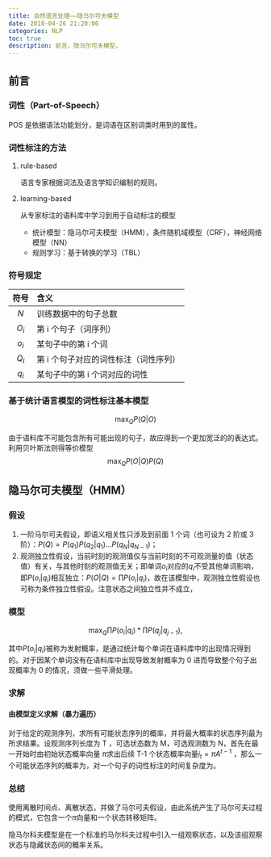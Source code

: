 ```yaml
---
title: 自然语言处理——隐马尔可夫模型
date: 2018-04-26 21:20:06
categories: NLP
toc: true
description: 前言，隐马尔可夫模型，
---
```


## 前言

### 词性（Part-of-Speech）

POS 是依据语法功能划分，是词语在区别词类时用到的属性。

### 词性标注的方法

1. rule-based

   语言专家根据词法及语言学知识编制的规则。

2. learning-based

   从专家标注的语料库中学习到用于自动标注的模型

   * 统计模型：隐马尔可夫模型（HMM），条件随机域模型（CRF），神经网络模型（NN）
   * 规则学习：基于转换的学习（TBL）

### 符号规定

| 符号  | 含义                                  |
| :---: | :------------------------------------ |
|  $N$  | 训练数据中的句子总数                  |
| $O_i$ | 第 i 个句子（词序列）                 |
| $o_i$ | 某句子中的第 i 个词                   |
| $Q_i$ | 第 i 个句子对应的词性标注（词性序列） |
| $q_i$ | 某句子中的第 i 个词对应的词性         |

### 基于统计语言模型的词性标注基本模型

$$
\max_Q P(Q|O)
$$

由于语料库不可能包含所有可能出现的句子，故应得到一个更加宽泛的的表达式。利用贝叶斯法则得等价模型
$$
\max_Q P(O|Q)P(Q)
$$

## 隐马尔可夫模型（HMM）

### 假设

1. 一阶马尔可夫假设，即语义相关性只涉及到前面 1 个词（也可设为 2 阶或 3 阶）：$P(Q) = P(q_1)P(q_2|q_1)...P(q_N|q_{N-1})$；
2. 观测独立性假设，当前时刻的观测值仅与当前时刻的不可观测量的值（状态值）有关，与其他时刻的观测值无关；即单词$o_i$对应的$q_i$不受其他单词影响，即$P(o_i|q_i)$相互独立：$P(O|Q)=\prod P(o_i|q_i)$，故在该模型中，观测独立性假设也可称为条件独立性假设。注意状态之间独立性并不成立，

### 模型

$$
\max_Q \prod P(o_i|q_i) * \prod P(q_j|q_{j-1}),
$$

其中$P(o_i|q_i)$被称为发射概率，是通过统计每个单词在语料库中的出现情况得到的。对于因某个单词没有在语料库中出现导致发射概率为 0 进而导致整个句子出现概率为 0 的情况，须做一些平滑处理。

### 求解

#### 由模型定义求解（暴力遍历）

对于给定的观测序列，求所有可能状态序列的概率，并将最大概率的状态序列最为所求结果。设观测序列长度为 T ，可选状态数为 M，可选观测数为 N，首先在最一开始时由初始状态概率向量 $\pi$求出后续 T-1 个状态概率向量$i_t = \pi A^{t-1}$ ，那么一个可能状态序列的概率为，对一个句子的词性标注的时间复杂度为。





### 总结

使用离散时间点、离散状态，并做了马尔可夫假设，由此系统产生了马尔可夫过程的模式，它包含一个$\pi$向量和一个状态转移矩阵。

隐马尔科夫模型是在一个标准的马尔科夫过程中引入一组观察状态，以及该组观察状态与隐藏状态间的概率关系。